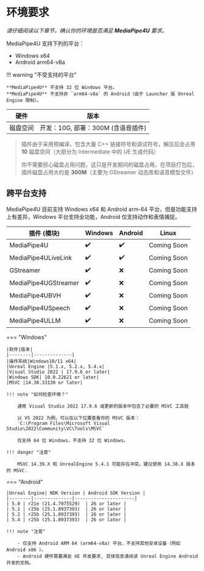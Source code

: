 # 环境要求   

*请仔细阅读以下章节，确认你的环境是否满足 **MediaPipe4U** 要求。*

MediaPipe4U 支持下列的平台：      
- Windows x64 
- Android arm64-v8a   

!!! warning "不受支持的平台"

    **MediaPipe4U** 不支持 32 位 Windows 平台。   
    **MediaPipe4U** 不支持非 `arm64-v8a` 的 Android（由于 Launcher 版 Unreal Engine 限制）。

|硬件|版本|
|--------|--------------|
| 磁盘空间 | 开发：10G, 部署：300M (含语音插件)|   


> 插件由于采用预编译，包含大量 C++ 链接符号和调试符号，解压后会占用 **10** 磁盘空间（大部分为 Intermediate 中的 UE 生成代码）
> 
> 你不需要担心磁盘占用问题，这只是开发期间的磁盘占用，在项目打包后，插件磁盘占用大约是 **300M**（主要为 GStreamer 动态库和语音模型文件）



## 跨平台支持

MediaPipe4U 目前支持 Windows x64 和 Android arm-64 平台，但是功能支持上有差异，Windows 平台支持全功能，Android 仅支持动作和表情捕捉。

| 插件 (模块) | Windows | Android | Linux |
|---| --- | --- | ---- |
| MediaPipe4U             | :heavy_check_mark: | :heavy_check_mark: |Coming Soon|
| MediaPipe4ULiveLink     | :heavy_check_mark: | :heavy_check_mark: |Coming Soon|
| GStreamer               | :heavy_check_mark: | :x: |Coming Soon|
| MediaPipe4UGStreamer    | :heavy_check_mark: | :x: |Coming Soon|
| MediaPipe4UBVH          | :heavy_check_mark: | :x: |Coming Soon|
| MediaPipe4USpeech       | :heavy_check_mark: | :x: |Coming Soon|
| MediaPipe4ULLM          | :heavy_check_mark: | :x: |Coming Soon|


=== "Windows"

    |软件|版本|
    |--------|--------------|
    |操作系统|Windows10/11 x64|
    |Unreal Engine |5.1.x, 5.2.x, 5.4.x|
    |Visual Studio 2022 | 17.9.6 or later|
    |Windows SDK| 10.0.22621 or later|
    |MSVC |14.38.33130 or later|

    !!! note "如何检查环境？"

        通常 Visual Studio 2022 17.9.6 或更新的版本中包含了必要的 MSVC 工具链      
           
        以 VS 2022 为例，可以在以下位置查看你的 MSVC 版本：   
        `C:\Program Files\Microsoft Visual Studio\2022\Community\VC\Tools\MSVC`   
           
        仅支持 64 位 Windows，不支持 32 位 Windows。   

    !!! danger "注意"    
        
        MSVC 14.39.X 和 UnrealEngine 5.4.1 可能存在冲突，建议使用 14.38.X 版本的 MSVC.

=== "Android"

    |Unreal Engine| NDK Version | Android SDK Version |
    |--------|--------------|----------------------|
    | 5.0 | r21e (21.4.7075529)  | 26 or later |
    | 5.1 | r25b (25.1.8937393)  | 26 or later |
    | 5.2 | r25b (25.1.8937393)  | 26 or later |
    | 5.4 | r25b (25.1.8937393)  | 26 or later |

    !!! note "注意"

        - 仅支持 Android ARM 64 (arm64-v8a) 平台，不支持其他安卓设备（例如 Android x86 ）。    
        - Android 硬件需要满足 UE 开发要求, 具体信息请阅读 Unreal Engine Android 开发的文档。


